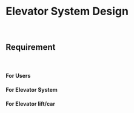 <h1><b><br>Elevator System Design</b></h1>
<br>
<h2>Requirement</h2>
<br>
<h4>For Users</h4>
<datalist>
    <li>Call an elevator by pressing buttons in lobby</li>
    <li>Choose a floor</li>
</datalist>

<h4>For Elevator System</h4>
<datalist>
    <li>Get a list of the floors where the elevator is supposed to stop.</li>
    <li>Optimally choose any elevator and send it to the requested floor.</li>
    <li>Get available Elevators.</li>
    <li>Manage the passangers based on lift/car capacity </li>
</datalist>

<h4>For Elevator lift/car</h4>
<datalist>
    <li>Show the changes in floors where the lift/car is currently at. </li>
    <li>Show the direction of motion (up/down).</li>
</datalist>